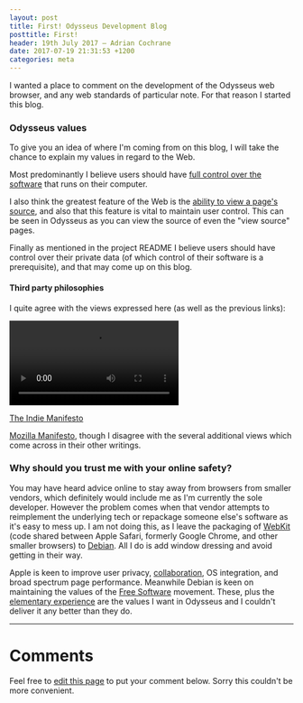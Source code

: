 ```yaml
---
layout: post
title: First! Odysseus Development Blog
posttitle: First!
header: 19th July 2017 — Adrian Cochrane
date: 2017-07-19 21:31:53 +1200
categories: meta
---
```


I wanted a place to comment on the development of the Odysseus web browser, and any web standards of particular note. For that reason I started this blog. 

### Odysseus values

To give you an idea of where I'm coming from on this blog, I will take the chance to explain my values in regard to the Web. 

Most predominantly I believe users should have [full control over the software](https://www.gnu.org/philosophy/free-software-even-more-important.html) that runs on their computer.

I also think the greatest feature of the Web is the [ability to view a page's source](https://www.wired.com/story/clive-thompson-tinker-with-code/), and also that this feature is vital to maintain user control. This can be seen in Odysseus as you can view the source of even the "view source" pages. 

Finally as mentioned in the project README I believe users should have control over their private data (of which control of their software is a prerequisite), and that may come up on this blog. 

#### Third party philosophies

I quite agree with the views expressed here (as well as the previous links):

<video controls src="https://ipfs.io/ipfs/QmPdHiNckVicHXEsEtjPwpdRimymu3hDSAHMsr2sSCmQ7X">http://www.webdirections.org/blog/the-website-obesity-crisis/</video>

[The Indie Manifesto](https://ind.ie/ethical-design/)

[Mozilla Manifesto](https://www.mozilla.org/en-US/about/manifesto/), though I disagree with the several additional views which come across in their other writings. 

### Why should you trust me with your online safety?

You may have heard advice online to stay away from browsers from smaller vendors, which definitely would include me as I'm currently the sole developer. However the problem comes when that vendor attempts to reimplement the underlying tech or repackage someone else's software as it's easy to mess up. I am not doing this, as I leave the packaging of [WebKit](https://webkit.org/) (code shared between Apple Safari, formerly Google Chrome, and other smaller browsers) to [Debian](https://debian.org/). All I do is add window dressing and avoid getting in their way. 

Apple is keen to improve user privacy, [collaboration](https://webkit.org/blog/146/new-open-committer-and-reviewer-policy/), OS integration, and broad spectrum page performance. Meanwhile Debian is keen on maintaining the values of the [Free Software](https://fsf.org/) movement. These, plus the [elementary experience](https://elementary.io/docs/human-interface-guidelines) are the values I want in Odysseus and I couldn't deliver it any better than they do. 

---

# Comments 

Feel free to [edit this page](https://github.com/alcinnz/Odysseus/edit/gh-pages/_posts/2017-07-19-hello-world.md) to put your comment below. Sorry this couldn't be more convenient.
